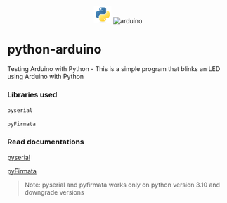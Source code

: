 <p align="center"> <img src="https://raw.githubusercontent.com/devicons/devicon/master/icons/python/python-original.svg" alt="python" width="40" height="40"/> <img src="https://cdn.worldvectorlogo.com/logos/arduino-1.svg" alt="arduino" width="40" height="40"/> </p>

# python-arduino

Testing Arduino with Python - This is a simple program that blinks an LED using Arduino with Python

### Libraries used

`pyserial`

`pyFirmata`

### Read documentations

<a href="https://pyserial.readthedocs.io/en/latest/">pyserial</a>

<a href="https://pypi.org/project/pyFirmata/">pyFirmata</a>

> Note:
> pyserial and pyfirmata works only on python version 3.10 and downgrade versions
